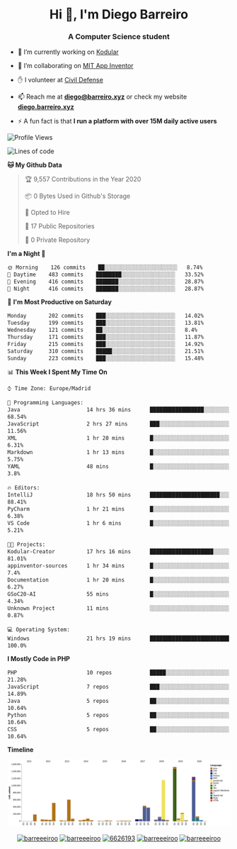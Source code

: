 <h1 align="center">Hi 👋, I'm Diego Barreiro</h1>
<h3 align="center">A Computer Science student</h3>

- 🔭 I’m currently working on [Kodular](https://www.kodular.io)

- 👯 I’m collaborating on [MIT App Inventor](https://github.com/mit-cml/appinventor-sources)

- ✋ I volunteer at [Civil Defense](https://proteccioncivil.sdc.gal)

- 📫 Reach me at **diego@barreiro.xyz** or check my website **[diego.barreiro.xyz](https://diego.barreiro.xyz)**

- ⚡ A fun fact is that **I run a platform with over 15M daily active users**

<!--START_SECTION:waka-->
![Profile Views](http://img.shields.io/badge/Profile%20Views-16-blue)

![Lines of code](https://img.shields.io/badge/From%20Hello%20World%20I%27ve%20Written-21.7%20million%20lines%20of%20code-blue)

**🐱 My Github Data** 

> 🏆 9,557 Contributions in the Year 2020
 > 
> 📦 0 Bytes Used in Github's Storage 
 > 
> 💼 Opted to Hire
 > 
> 📜 17 Public Repositories
 > 
> 🔑 0 Private Repository 
 > 
**I'm a Night 🦉** 

```text
🌞 Morning    126 commits    ██░░░░░░░░░░░░░░░░░░░░░░░   8.74% 
🌆 Daytime    483 commits    ████████░░░░░░░░░░░░░░░░░   33.52% 
🌃 Evening    416 commits    ███████░░░░░░░░░░░░░░░░░░   28.87% 
🌙 Night      416 commits    ███████░░░░░░░░░░░░░░░░░░   28.87%

```
📅 **I'm Most Productive on Saturday** 

```text
Monday       202 commits    ███░░░░░░░░░░░░░░░░░░░░░░   14.02% 
Tuesday      199 commits    ███░░░░░░░░░░░░░░░░░░░░░░   13.81% 
Wednesday    121 commits    ██░░░░░░░░░░░░░░░░░░░░░░░   8.4% 
Thursday     171 commits    ███░░░░░░░░░░░░░░░░░░░░░░   11.87% 
Friday       215 commits    ███░░░░░░░░░░░░░░░░░░░░░░   14.92% 
Saturday     310 commits    █████░░░░░░░░░░░░░░░░░░░░   21.51% 
Sunday       223 commits    ███░░░░░░░░░░░░░░░░░░░░░░   15.48%

```


📊 **This Week I Spent My Time On** 

```text
⌚︎ Time Zone: Europe/Madrid

💬 Programming Languages: 
Java                     14 hrs 36 mins      █████████████████░░░░░░░░   68.54% 
JavaScript               2 hrs 27 mins       ███░░░░░░░░░░░░░░░░░░░░░░   11.56% 
XML                      1 hr 20 mins        █░░░░░░░░░░░░░░░░░░░░░░░░   6.31% 
Markdown                 1 hr 13 mins        █░░░░░░░░░░░░░░░░░░░░░░░░   5.75% 
YAML                     48 mins             █░░░░░░░░░░░░░░░░░░░░░░░░   3.8%

🔥 Editors: 
IntelliJ                 18 hrs 50 mins      ██████████████████████░░░   88.41% 
PyCharm                  1 hr 21 mins        █░░░░░░░░░░░░░░░░░░░░░░░░   6.38% 
VS Code                  1 hr 6 mins         █░░░░░░░░░░░░░░░░░░░░░░░░   5.21%

🐱‍💻 Projects: 
Kodular-Creator          17 hrs 16 mins      ████████████████████░░░░░   81.01% 
appinventor-sources      1 hr 34 mins        █░░░░░░░░░░░░░░░░░░░░░░░░   7.4% 
Documentation            1 hr 20 mins        █░░░░░░░░░░░░░░░░░░░░░░░░   6.27% 
GSoC20-AI                55 mins             █░░░░░░░░░░░░░░░░░░░░░░░░   4.34% 
Unknown Project          11 mins             ░░░░░░░░░░░░░░░░░░░░░░░░░   0.87%

💻 Operating System: 
Windows                  21 hrs 19 mins      █████████████████████████   100.0%

```

**I Mostly Code in PHP** 

```text
PHP                      10 repos            █████░░░░░░░░░░░░░░░░░░░░   21.28% 
JavaScript               7 repos             ███░░░░░░░░░░░░░░░░░░░░░░   14.89% 
Java                     5 repos             ██░░░░░░░░░░░░░░░░░░░░░░░   10.64% 
Python                   5 repos             ██░░░░░░░░░░░░░░░░░░░░░░░   10.64% 
CSS                      5 repos             ██░░░░░░░░░░░░░░░░░░░░░░░   10.64%

```


**Timeline**

![Chart not found](https://github.com/barreeeiroo/barreeeiroo/blob/master/charts/bar_graph.png) 


<!--END_SECTION:waka-->

<p align="center">
<a href="https://twitter.com/barreeeiroo" target="blank"><img align="center" src="https://cdn.jsdelivr.net/npm/simple-icons@3.0.1/icons/twitter.svg" alt="barreeeiroo" height="20" width="20" /></a>
<a href="https://linkedin.com/in/barreeeiroo" target="blank"><img align="center" src="https://cdn.jsdelivr.net/npm/simple-icons@3.0.1/icons/linkedin.svg" alt="barreeeiroo" height="20" width="20" /></a>
<a href="https://stackoverflow.com/users/6626193" target="blank"><img align="center" src="https://cdn.jsdelivr.net/npm/simple-icons@3.0.1/icons/stackoverflow.svg" alt="6626193" height="20" width="20" /></a>
<a href="https://fb.com/barreeeiroo" target="blank"><img align="center" src="https://cdn.jsdelivr.net/npm/simple-icons@3.0.1/icons/facebook.svg" alt="barreeeiroo" height="20" width="20" /></a>
<a href="https://instagram.com/barreeeiroo" target="blank"><img align="center" src="https://cdn.jsdelivr.net/npm/simple-icons@3.0.1/icons/instagram.svg" alt="barreeeiroo" height="20" width="20" /></a>
</p>
